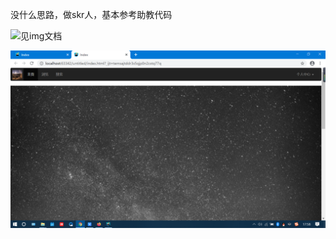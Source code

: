 没什么思路，做skr人，基本参考助教代码

![见img文档](../lab4/img/2020-04-04(1).png)

![见img文档](../lab4/img/2020-04-04.png)